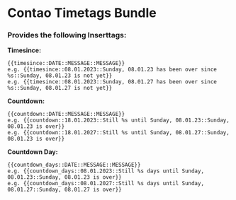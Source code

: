 # Contao Timetags Bundle

### Provides the following Inserttags:

**Timesince:**
```
{{timesince::DATE::MESSAGE::MESSAGE}}
e.g. {{timesince::08.01.2023::Sunday, 08.01.23 has been over since %s::Sunday, 08.01.23 is not yet}}
e.g. {{timesince::08.01.2023::Sunday, 08.01.27 has been over since %s::Sunday, 08.01.27 is not yet}}
```
**Countdown:**
```
{{countdown::DATE::MESSAGE::MESSAGE}}
e.g. {{countdown::18.01.2023::Still %s until Sunday, 08.01.23::Sunday, 08.01.23 is over}}
e.g. {{countdown::18.01.2027::Still %s until Sunday, 08.01.27::Sunday, 08.01.23 is over}}
```
**Countdown Day:**
```
{{countdown_days::DATE::MESSAGE::MESSAGE}}
e.g. {{countdown_days::08.01.2023::Still %s days until Sunday, 08.01.23::Sunday, 08.01.23 is over}}
e.g. {{countdown_days::08.01.2027::Still %s days until Sunday, 08.01.27::Sunday, 08.01.27 is over}}
```
